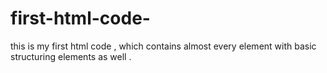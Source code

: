 # first-html-code-
this is my first html code , which contains almost every element with basic structuring elements as well . 
